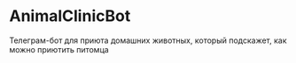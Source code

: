 # AnimalClinicBot
Телеграм-бот для приюта домашних животных, который подскажет, как можно приютить питомца

